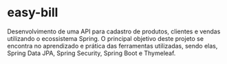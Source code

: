 # easy-bill

Desenvolvimento de uma API para cadastro de produtos, clientes e vendas utilizando o ecossistema Spring. 
O principal objetivo deste projeto se encontra no aprendizado e prática das ferramentas utilizadas, sendo elas, Spring Data JPA, Spring Security, Spring Boot e Thymeleaf.
